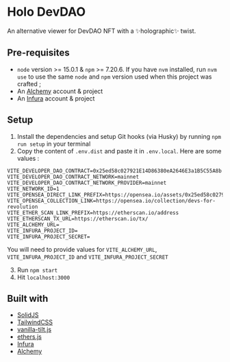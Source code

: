 # Holo DevDAO

An alternative viewer for DevDAO NFT with a ✨holographic✨ twist.

## Pre-requisites
* `node` version >= 15.0.1 & `npm` >= 7.20.6. If you have `nvm` installed, run `nvm use` to use the same `node` and `npm` version used when this project was crafted ;
* An [Alchemy](https://www.alchemy.com/) account & project
* An [Infura](https://infura.io) account & project
## Setup
1. Install the dependencies and setup Git hooks (via Husky) by running `npm run setup` in your terminal
2. Copy the content of `.env.dist` and paste it in `.env.local`. Here are some values :
```
VITE_DEVELOPER_DAO_CONTRACT=0x25ed58c027921E14D86380eA2646E3a1B5C55A8b
VITE_DEVELOPER_DAO_CONTRACT_NETWORK=mainnet
VITE_DEVELOPER_DAO_CONTRACT_NETWORK_PROVIDER=mainnet
VITE_NETWORK_ID=1
VITE_OPENSEA_DIRECT_LINK_PREFIX=https://opensea.io/assets/0x25ed58c027921E14D86380eA2646E3a1B5C55A8b
VITE_OPENSEA_COLLECTION_LINK=https://opensea.io/collection/devs-for-revolution
VITE_ETHER_SCAN_LINK_PREFIX=https://etherscan.io/address
VITE_ETHERSCAN_TX_URL=https://etherscan.io/tx/
VITE_ALCHEMY_URL=
VITE_INFURA_PROJECT_ID=
VITE_INFURA_PROJECT_SECRET=
```

You will need to provide values for `VITE_ALCHEMY_URL`, `VITE_INFURA_PROJECT_ID` and `VITE_INFURA_PROJECT_SECRET`

3. Run `npm start`
4. Hit `localhost:3000`

## Built with

* [SolidJS](https://solidjs.com/)
* [TailwindCSS](https://tailwindcss.com/)
* [vanilla-tilt.js](https://micku7zu.github.io/vanilla-tilt.js/)
* [ethers.js](https://docs.ethers.io/v5/)
* [Infura](https://infura.io)
* [Alchemy](https://alchemy.com/)
